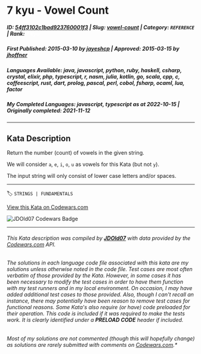# 7 kyu - Vowel Count

##### **ID**: [54ff3102c1bad923760001f3](https://www.codewars.com/kata/54ff3102c1bad923760001f3) | **Slug**: [vowel-count](https://www.codewars.com/kata/54ff3102c1bad923760001f3) | **Category**: `REFERENCE` | **Rank**: <span style="color:white">7 kyu</span>

##### **First Published**: 2015-03-10 ***by*** [jayeshcp](https://www.codewars.com/users/jayeshcp) | **Approved**: 2015-03-15 ***by*** [jhoffner](https://www.codewars.com/users/jhoffner)

##### **Languages Available**: java, javascript, python, ruby, haskell, csharp, crystal, elixir, php, typescript, r, nasm, julia, kotlin, go, scala, cpp, c, coffeescript, rust, dart, prolog, pascal, perl, cobol, fsharp, ocaml, lua, factor

##### **My Completed Languages**: javascript, typescript ***as at*** 2022-10-15 | **Originally completed**: 2021-11-12

---

## Kata Description


Return the number (count) of vowels in the given string. 



We will consider `a`, `e`, `i`, `o`, `u` as vowels for this Kata (but not `y`).



The input string will only consist of lower case letters and/or spaces.



---


🏷 `STRINGS | FUNDAMENTALS`


[View this Kata on Codewars.com](https://www.codewars.com/kata/54ff3102c1bad923760001f3)

![](https://www.codewars.com/users/jdold07/badges/large "JDOld07 Codewars Badge")

---

###### *This Kata description was compiled by [**JDOld07**](https://tpstech.dev) with data provided by the [Codewars.com](https://www.codewars.com) API.*

###### *The solutions in each language code file associated with this kata are my solutions unless otherwise noted in the code file.  Test cases are most often verbatim of those provided by the Kata.  However, in some cases it has been necessary to modify the test cases in order to have them function with my test runners and in my local environment.  On occasion, I may have added additional test cases to those provided.  Also, though I can't recall an instance, there may potentially have been reason to remove test cases for functional reasons.  Some Kata's also require (*or have*) code preloaded for their operation.  This code is included if it was required to make the tests work.  It is clearly identified under a **PRELOAD CODE** header if included.*

###### Most of my solutions are not commented (*though this will hopefully change*) as solutions are rarely submitted with comments on [Codewars.com](https://www.codewars.com).*
